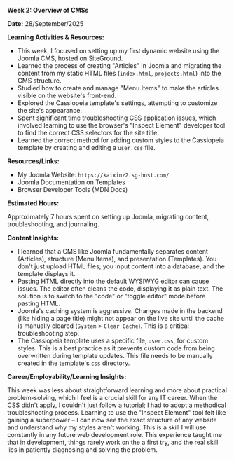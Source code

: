 **Week 2: Overview of CMSs**

**Date:** 28/September/2025

**Learning Activities & Resources:**

* This week, I focused on setting up my first dynamic website using the Joomla CMS, hosted on SiteGround.
* Learned the process of creating "Articles" in Joomla and migrating the content from my static HTML files (`index.html`, `projects.html`) into the CMS structure.
* Studied how to create and manage "Menu Items" to make the articles visible on the website's front-end.
* Explored the Cassiopeia template's settings, attempting to customize the site's appearance.
* Spent significant time troubleshooting CSS application issues, which involved learning to use the browser's "Inspect Element" developer tool to find the correct CSS selectors for the site title.
* Learned the correct method for adding custom styles to the Cassiopeia template by creating and editing a `user.css` file.

**Resources/Links:**

* My Joomla Website: `https://kaixinz2.sg-host.com/`
* Joomla Documentation on Templates
* Browser Developer Tools (MDN Docs)

**Estimated Hours:**

Approximately 7 hours spent on setting up Joomla, migrating content, troubleshooting, and journaling.

**Content Insights:**

* I learned that a CMS like Joomla fundamentally separates content (Articles), structure (Menu Items), and presentation (Templates). You don't just upload HTML files; you input content into a database, and the template displays it.
* Pasting HTML directly into the default WYSIWYG editor can cause issues. The editor often cleans the code, displaying it as plain text. The solution is to switch to the "code" or "toggle editor" mode before pasting HTML.
* Joomla's caching system is aggressive. Changes made in the backend (like hiding a page title) might not appear on the live site until the cache is manually cleared (`System` > `Clear Cache`). This is a critical troubleshooting step.
* The Cassiopeia template uses a specific file, `user.css`, for custom styles. This is a best practice as it prevents custom code from being overwritten during template updates. This file needs to be manually created in the template's `css` directory.

**Career/Employability/Learning Insights:**

This week was less about straightforward learning and more about practical problem-solving, which I feel is a crucial skill for any IT career. When the CSS didn't apply, I couldn't just follow a tutorial; I had to adopt a methodical troubleshooting process. Learning to use the "Inspect Element" tool felt like gaining a superpower – I can now see the exact structure of any website and understand why my styles aren't working. This is a skill I will use constantly in any future web development role. This experience taught me that in development, things rarely work on the a first try, and the real skill lies in patiently diagnosing and solving the problem.
